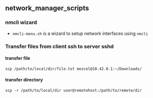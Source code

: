 ## network_manager_scripts

### nmcli wizard

* ```nmcli-menu.sh``` is a wizard to setup network interfaces using ```nmcli```

### Transfer files from client ssh to server sshd

#### transfer file

```scp /path/to/local/dir/file.txt mezcel@10.42.0.1:~/Downloads/```

#### transfer directory

```scp -r /path/to/local/dir user@remotehost:/path/to/remote/dir```
